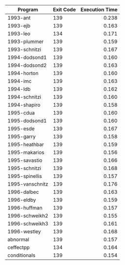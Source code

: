 | Program | Exit Code | Execution Time |
| ------- |:--------- | --------------:|
| 1993-ant | 139 | 0.238 |
| 1993-ejb | 139 | 0.163 |
| 1993-leo | 134 | 0.171 |
| 1993-plummer | 139 | 0.159 |
| 1993-schnitzi | 139 | 0.167 |
| 1994-dodsond1 | 139 | 0.160 |
| 1994-dodsond2 | 139 | 0.163 |
| 1994-horton | 139 | 0.160 |
| 1994-imc | 139 | 0.163 |
| 1994-ldb | 139 | 0.162 |
| 1994-schnitzi | 139 | 0.160 |
| 1994-shapiro | 139 | 0.158 |
| 1995-cdua | 139 | 0.160 |
| 1995-dodsond1 | 139 | 0.160 |
| 1995-esde | 139 | 0.167 |
| 1995-garry | 139 | 0.158 |
| 1995-heathbar | 139 | 0.159 |
| 1995-makarios | 139 | 0.156 |
| 1995-savastio | 139 | 0.166 |
| 1995-schnitzi | 139 | 0.168 |
| 1995-spinellis | 139 | 0.157 |
| 1995-vanschnitz | 139 | 0.176 |
| 1996-dalbec | 139 | 0.163 |
| 1996-eldby | 139 | 0.159 |
| 1996-huffman | 139 | 0.157 |
| 1996-schweikh2 | 139 | 0.155 |
| 1996-schweikh3 | 139 | 0.161 |
| 1996-westley | 139 | 0.168 |
| abnormal | 139 | 0.157 |
| ceffectpp | 134 | 0.164 |
| conditionals | 139 | 0.154 |

